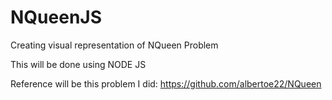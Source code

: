 # NQueenJS
Creating visual representation of NQueen Problem 

This will be done using NODE JS

Reference will be this problem I did: https://github.com/albertoe22/NQueen